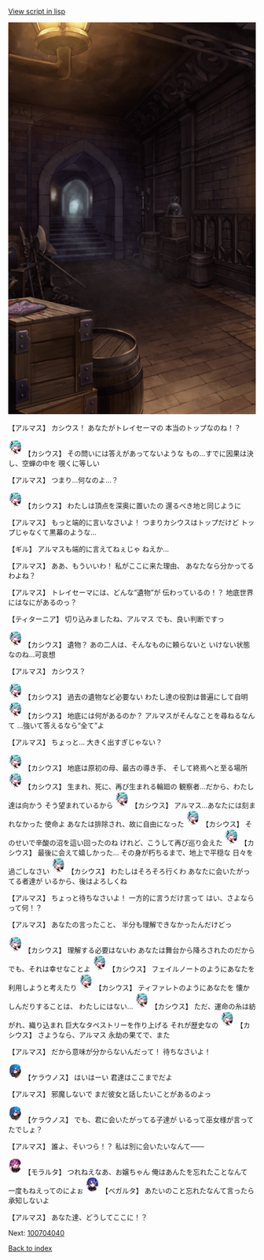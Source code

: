 [View script in lisp](../scripts/100704030.txt)

![beast_world_underground.png](../images/backgrounds/beast_world_underground.png)

【アルマス】
カシウス！
あなたがトレイセーマの
本当のトップなのね！？

<img src="../images/units/3303111.png" alt="3303111.png" height="34"/>
【カシウス】
その問いには答えがあってないような
もの…すでに因果は決し、空蝉の中を
覗くに等しい

【アルマス】
つまり…何なのよ…？

<img src="../images/units/3303111.png" alt="3303111.png" height="34"/>
【カシウス】
わたしは頂点を深奥に置いたの
還るべき地と同じように

【アルマス】
もっと端的に言いなさいよ！
つまりカシウスはトップだけど
トップじゃなくて黒幕のような…

【ギル】
アルマスも端的に言えてねぇじゃ
ねえか…

【アルマス】
ああ、もういいわ！
私がここに来た理由、
あなたなら分かってるわよね？

【アルマス】
トレイセーマには、どんな“遺物”が
伝わっているの！？
地底世界にはなにがあるのっ？

【ティターニア】
切り込みましたね、アルマス
でも、良い判断ですっ

<img src="../images/units/3303111.png" alt="3303111.png" height="34"/>
【カシウス】
遺物？
あの二人は、そんなものに頼らないと
いけない状態なのね…可哀想

【アルマス】
カシウス？

<img src="../images/units/3303111.png" alt="3303111.png" height="34"/>
【カシウス】
過去の遺物など必要ない
わたし達の役割は普遍にして自明

<img src="../images/units/3303111.png" alt="3303111.png" height="34"/>
【カシウス】
地底には何があるのか？
アルマスがそんなことを尋ねるなんて
…強いて答えるなら“全て”よ

【アルマス】
ちょっと…
大きく出すぎじゃない？

<img src="../images/units/3303111.png" alt="3303111.png" height="34"/>
【カシウス】
地底は原初の母、最古の導き手、
そして終焉へと至る場所

<img src="../images/units/3303111.png" alt="3303111.png" height="34"/>
【カシウス】
生まれ、死に、再び生まれる輪廻の
観察者…だから、わたし達は向かう
そう望まれているから

<img src="../images/units/3303111.png" alt="3303111.png" height="34"/>
【カシウス】
アルマス…あなたには刻まれなかった
使命よ
あなたは排除され、故に自由になった

<img src="../images/units/3303111.png" alt="3303111.png" height="34"/>
【カシウス】
そのせいで辛酸の沼を這い回ったのね
けれど、こうして再び巡り会えた

<img src="../images/units/3303111.png" alt="3303111.png" height="34"/>
【カシウス】
最後に会えて嬉しかった…
その身が朽ちるまで、地上で平穏な
日々を過ごしなさい

<img src="../images/units/3303111.png" alt="3303111.png" height="34"/>
【カシウス】
わたしはそろそろ行くわ
あなたに会いたがってる者達が
いるから、後はよろしくね

【アルマス】
ちょっと待ちなさいよ！
一方的に言うだけ言って
はい、さよならって何！？

【アルマス】
あなたの言ったこと、
半分も理解できなかったんだけどっ

<img src="../images/units/3303111.png" alt="3303111.png" height="34"/>
【カシウス】
理解する必要はないわ
あなたは舞台から降ろされたのだから
でも、それは幸せなことよ

<img src="../images/units/3303111.png" alt="3303111.png" height="34"/>
【カシウス】
フェイルノートのようにあなたを
利用しようと考えたり

<img src="../images/units/3303111.png" alt="3303111.png" height="34"/>
【カシウス】
ティファレトのようにあなたを
懐かしんだりすることは、
わたしにはない…

<img src="../images/units/3303111.png" alt="3303111.png" height="34"/>
【カシウス】
ただ、運命の糸は紡がれ、織り込まれ
巨大なタペストリーを作り上げる
それが歴史なの

<img src="../images/units/3303111.png" alt="3303111.png" height="34"/>
【カシウス】
さようなら、アルマス
永劫の果てで、また

【アルマス】
だから意味が分からないんだって！
待ちなさいよ！

<img src="../images/units/3500111.png" alt="3500111.png" height="34"/>
【ケラウノス】
はいはーい
君達はここまでだよ

【アルマス】
邪魔しないで
まだ彼女と話したいことがあるのよっ

<img src="../images/units/3500111.png" alt="3500111.png" height="34"/>
【ケラウノス】
でも、君に会いたがってる子達が
いるって巫女様が言ってたでしょ？

【アルマス】
誰よ、そいつら！？
私は別に会いたいなんて――

<img src="../images/units/3104011.png" alt="3104011.png" height="34"/>
【モラルタ】
つれねえなあ、お嬢ちゃん
俺はあんたを忘れたことなんて
一度もねえってのによぉ

<img src="../images/units/3104111.png" alt="3104111.png" height="34"/>
【ベガルタ】
あたいのこと忘れたなんて言ったら
承知しないよ

【アルマス】
あなた達、どうしてここに！？

Next: [100704040](100704040.md)

[Back to index](index.md)
